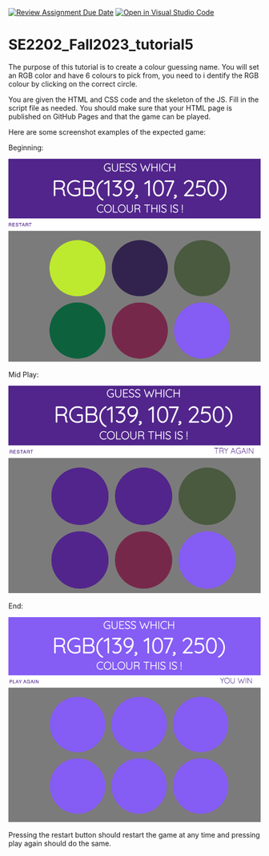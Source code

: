[![Review Assignment Due Date](https://classroom.github.com/assets/deadline-readme-button-24ddc0f5d75046c5622901739e7c5dd533143b0c8e959d652212380cedb1ea36.svg)](https://classroom.github.com/a/PJPP14qu)
[![Open in Visual Studio Code](https://classroom.github.com/assets/open-in-vscode-718a45dd9cf7e7f842a935f5ebbe5719a5e09af4491e668f4dbf3b35d5cca122.svg)](https://classroom.github.com/online_ide?assignment_repo_id=12782460&assignment_repo_type=AssignmentRepo)
# SE2202_Fall2023_tutorial5

The purpose of this tutorial is to create a colour guessing name.
You will set an RGB color and have 6 colours to pick from, you need to i
dentify the RGB colour by clicking on the correct circle. 

You are given the HTML and CSS code and the skeleton of the JS. Fill in the script file as needed. 
You should make sure that your HTML page is published on GitHub Pages and that the game can be played.

Here are some screenshot examples of the expected game: 

Beginning: 

![Beginning image](beginning.png)

Mid Play:

![Beginning image](mid.png)

End:

![Beginning image](end.png)

Pressing the restart button should restart the game at any time and pressing play again should do the same. 
